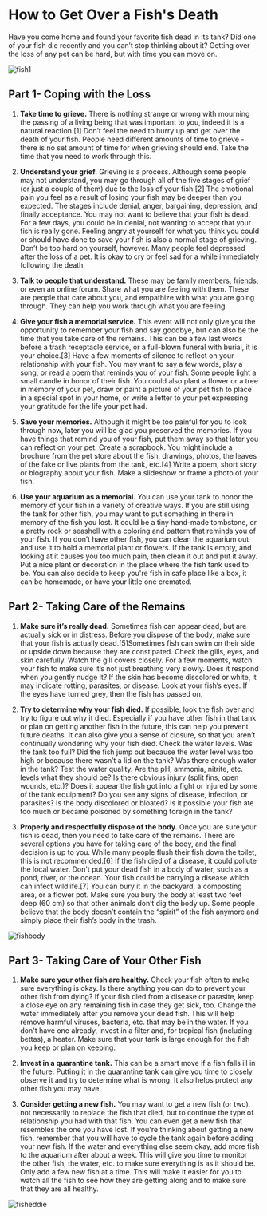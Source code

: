 # **How to Get Over a Fish's Death**

Have you come home and found your favorite fish dead in its tank? Did one of your fish die recently and you can’t stop thinking about it? Getting over the loss of any pet can be hard, but with time you can move on.

![fish1](https://www.wikihow.com/images/thumb/0/04/Get-Over-a-Fish%27s-Death-Step-1.jpg/aid417222-v4-728px-Get-Over-a-Fish%27s-Death-Step-1.jpg)

## Part 1- Coping with the Loss

1. **Take time to grieve.** There is nothing strange or wrong with mourning the passing of a living being that was important to you, indeed it is a natural reaction.[1] Don’t feel the need to hurry up and get over the death of your fish. People need different amounts of time to grieve - there is no set amount of time for when grieving should end. Take the time that you need to work through this.

2. **Understand your grief.** Grieving is a process. Although some people may not understand, you may go through all of the five stages of grief (or just a couple of them) due to the loss of your fish.[2] The emotional pain you feel as a result of losing your fish may be deeper than you expected. The stages include denial, anger, bargaining, depression, and finally acceptance.
You may not want to believe that your fish is dead. For a few days, you could be in denial, not wanting to accept that your fish is really gone.
Feeling angry at yourself for what you think you could or should have done to save your fish is also a normal stage of grieving. Don’t be too hard on yourself, however.
Many people feel depressed after the loss of a pet. It is okay to cry or feel sad for a while immediately following the death.

3. **Talk to people that understand.** These may be family members, friends, or even an online forum. Share what you are feeling with them. These are people that care about you, and empathize with what you are going through. They can help you work through what you are feeling.

4. **Give your fish a memorial service.** This event will not only give you the opportunity to remember your fish and say goodbye, but can also be the time that you take care of the remains. This can be a few last words before a trash receptacle service, or a full-blown funeral with burial, it is your choice.[3]
Have a few moments of silence to reflect on your relationship with your fish.
You may want to say a few words, play a song, or read a poem that reminds you of your fish.
Some people light a small candle in honor of their fish.
You could also plant a flower or a tree in memory of your pet, draw or paint a picture of your pet fish to place in a special spot in your home, or write a letter to your pet expressing your gratitude for the life your pet had.

5. **Save your memories.** Although it might be too painful for you to look through now, later you will be glad you preserved the memories. If you have things that remind you of your fish, put them away so that later you can reflect on your pet.
Create a scrapbook. You might include a brochure from the pet store about the fish, drawings, photos, the leaves of the fake or live plants from the tank, etc.[4]
Write a poem, short story or biography about your fish.
Make a slideshow or frame a photo of your fish.

6. **Use your aquarium as a memorial.** You can use your tank to honor the memory of your fish in a variety of creative ways.
If you are still using the tank for other fish, you may want to put something in there in memory of the fish you lost. It could be a tiny hand-made tombstone, or a pretty rock or seashell with a coloring and pattern that reminds you of your fish.
If you don’t have other fish, you can clean the aquarium out and use it to hold a memorial plant or flowers.
If the tank is empty, and looking at it causes you too much pain, then clean it out and put it away. Put a nice plant or decoration in the place where the fish tank used to be.
You can also decide to keep you're fish in safe place like a box, it can be homemade, or have your little one cremated.

## Part 2- Taking Care of the Remains



1. **Make sure it’s really dead.** Sometimes fish can appear dead, but are actually sick or in distress. Before you dispose of the body, make sure that your fish is actually dead.[5]Sometimes fish can swim on their side or upside down because they are constipated. Check the gills, eyes, and skin carefully.
Watch the gill covers closely. For a few moments, watch your fish to make sure it’s not just breathing very slowly.
Does it respond when you gently nudge it?
If the skin has become discolored or white, it may indicate rotting, parasites, or disease.
Look at your fish’s eyes. If the eyes have turned grey, then the fish has passed on.

2. **Try to determine why your fish died.** If possible, look the fish over and try to figure out why it died. Especially if you have other fish in that tank or plan on getting another fish in the future, this can help you prevent future deaths. It can also give you a sense of closure, so that you aren’t continually wondering why your fish died.
Check the water levels. Was the tank too full? Did the fish jump out because the water level was too high or because there wasn’t a lid on the tank? Was there enough water in the tank?
Test the water quality. Are the pH, ammonia, nitrite, etc. levels what they should be?
Is there obvious injury (split fins, open wounds, etc.)? Does it appear the fish got into a fight or injured by some of the tank equipment?
Do you see any signs of disease, infection, or parasites? Is the body discolored or bloated?
Is it possible your fish ate too much or became poisoned by something foreign in the tank?

3. **Properly and respectfully dispose of the body.** Once you are sure your fish is dead, then you need to take care of the remains. There are several options you have for taking care of the body, and the final decision is up to you. While many people flush their fish down the toilet, this is not recommended.[6] If the fish died of a disease, it could pollute the local water.
Don't put your dead fish in a body of water, such as a pond, river, or the ocean. Your fish could be carrying a disease which can infect wildlife.[7]
You can bury it in the backyard, a composting area, or a flower pot. Make sure you bury the body at least two feet deep (60 cm) so that other animals don’t dig the body up.
Some people believe that the body doesn’t contain the “spirit” of the fish anymore and simply place their fish’s body in the trash.

![fishbody](https://www.wikihow.com/images/thumb/d/d8/Get-Over-a-Fish%27s-Death-Step-9.jpg/aid417222-v4-728px-Get-Over-a-Fish%27s-Death-Step-9.jpg)

## Part 3- Taking Care of Your Other Fish

1. **Make sure your other fish are healthy.** Check your fish often to make sure everything is okay. Is there anything you can do to prevent your other fish from dying? If your fish died from a disease or parasite, keep a close eye on any remaining fish in case they get sick, too.
Change the water immediately after you remove your dead fish. This will help remove harmful viruses, bacteria, etc. that may be in the water.
If you don't have one already, invest in a filter and, for tropical fish (including bettas), a heater.
Make sure that your tank is large enough for the fish you keep or plan on keeping.

2. **Invest in a quarantine tank.** This can be a smart move if a fish falls ill in the future. Putting it in the quarantine tank can give you time to closely observe it and try to determine what is wrong. It also helps protect any other fish you may have.

3. **Consider getting a new fish.** You may want to get a new fish (or two), not necessarily to replace the fish that died, but to continue the type of relationship you had with that fish. You can even get a new fish that resembles the one you have lost.
If you're thinking about getting a new fish, remember that you will have to cycle the tank again before adding your new fish.
If the water and everything else seem okay, add more fish to the aquarium after about a week. This will give you time to monitor the other fish, the water, etc. to make sure everything is as it should be.
Only add a few new fish at a time. This will make it easier for you to watch all the fish to see how they are getting along and to make sure that they are all healthy.

![fisheddie](https://www.wikihow.com/images/thumb/1/10/Get-Over-a-Fish%27s-Death-Step-5.jpg/aid417222-v4-728px-Get-Over-a-Fish%27s-Death-Step-5.jpg)
